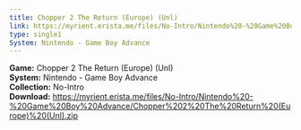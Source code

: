 ```yaml
---
title: Chopper 2 The Return (Europe) (Unl)
link: https://myrient.erista.me/files/No-Intro/Nintendo%20-%20Game%20Boy%20Advance/Chopper%202%20The%20Return%20(Europe)%20(Unl).zip
type: single1
System: Nintendo - Game Boy Advance
---
```

<b>Game:</b> Chopper 2 The Return (Europe) (Unl)<br>
<b>System:</b> Nintendo - Game Boy Advance<br>
<b>Collection:</b> No-Intro<br>
<b>Download:</b> https://myrient.erista.me/files/No-Intro/Nintendo%20-%20Game%20Boy%20Advance/Chopper%202%20The%20Return%20(Europe)%20(Unl).zip